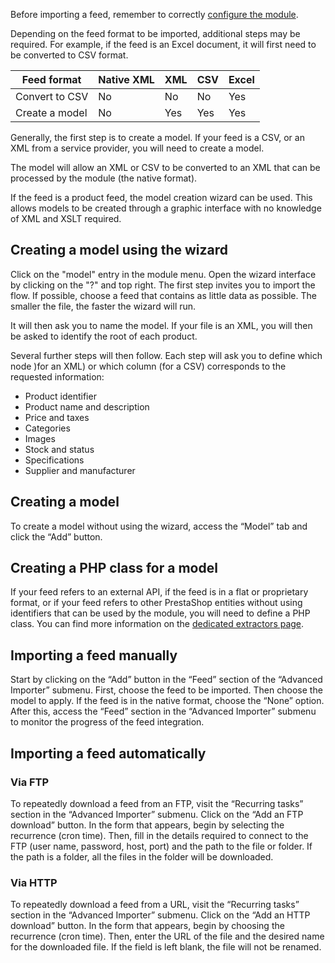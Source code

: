 ﻿Before importing a feed, remember to correctly [configure the module](!en/Installation).

Depending on the feed format to be imported, additional steps may be required. For example, if the feed is an Excel document, it will first need to be converted to CSV format.  

| Feed format   | Native XML | XML | CSV | Excel |
|------------------|-----------|-----|-----|-------|
| Convert to CSV | No       | No | No | Yes   |
| Create a model| No       | Yes | Yes | Yes   |


Generally, the first step is to create a model. If your feed is a CSV, or an XML from a service provider, you will need to create a model.

The model will allow an XML or CSV to be converted to an XML that can be processed by the module (the native format).

If the feed is a product feed, the model creation wizard can be used. This allows models to be created through a graphic interface with no knowledge of XML and XSLT required.

## Creating a model using the wizard

Click on the "model" entry in the module menu. Open the wizard interface by clicking on the "?" and top right.
The first step invites you to import the flow. If possible, choose a feed that contains as little data as possible. The smaller the file, the faster the wizard will run. 

It will then ask you to name the model. If your file is an XML, you will then be asked to identify the root of each product. 

Several further steps will then follow. Each step will ask you to define which node )for an XML) or which column (for a CSV) corresponds to the requested information:
- Product identifier
- Product name and description
- Price and taxes
- Categories
- Images
- Stock and status
- Specifications
- Supplier and manufacturer

## Creating a model

To create a model without using the wizard, access the “Model” tab and click the “Add” button. 

## Creating a PHP class for a model

If your feed refers to an external API, if the feed is in a flat or proprietary format, or if your feed refers to other PrestaShop entities without using identifiers that can be used by the module, you will need to define a PHP class. You can find more information on the [dedicated extractors page](!en/Going_Further/Extractors).

## Importing a feed manually

Start by clicking on the “Add” button in the “Feed” section of the “Advanced Importer” submenu. First, choose the feed to be imported. Then choose the model to apply. If the feed is in the native format, choose the “None” option. After this, access the “Feed” section in the “Advanced Importer” submenu to monitor the progress of the feed integration. 

## Importing a feed automatically

### Via FTP

To repeatedly download a feed from an FTP, visit the “Recurring tasks” section in the “Advanced Importer” submenu. 
Click on the “Add an FTP download” button. 
In the form that appears, begin by selecting the recurrence (cron time). Then, fill in the details required to connect to the FTP (user name, password, host, port) and the path to the file or folder. If the path is a folder, all the files in the folder will be downloaded. 

### Via HTTP


To repeatedly download a feed from a URL, visit the “Recurring tasks” section in the “Advanced Importer” submenu. 
Click on the “Add an HTTP download” button. 
In the form that appears, begin by choosing the recurrence (cron time). Then, enter the URL of the file and the desired name for the downloaded file. If the field is left blank, the file will not be renamed.
